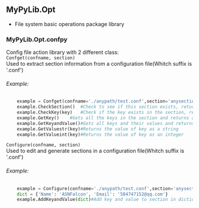 ## MyPyLib.Opt
* File system basic operations package library

### MyPyLib.Opt.confpy
Config file action library with 2 different class:  
`Confget(confname, section)`   
Used to extract section information from a configuration file(Whitch suffix is '.conf')  
###### Example:  
```python
	example = Confget(confname='./anypath/test.conf',section='anysection')
	example.CheckSection()	#Check to see if this section exists, returns true or false
	example.CheckKey(key)	#Check if the key exists in the section, returns true or false
	example.GetKey()	#Gets all the keys in the section and returns a list
	example.GetKeyandValue()#Gets all keys and their values and returns a list of traversable tuples
	example.GetValuestr(key)#Returns the value of key as a string
	example.GetValueint(key)#Returns the value of key as an integer
```
`Configure(confname, section)`   
Used to edit and generate sections in a configuration file(Whitch suffix is '.conf')
###### Example: 
```python
	example = Configure(confname='./anypath/test.conf',section='anysection')
	dict = {'Name': 'ASNFalcon', 'Email': '584747152@qq.com'}
	example.AddKeyandValue(dict)#Add key and value to section in dictionary form
```
